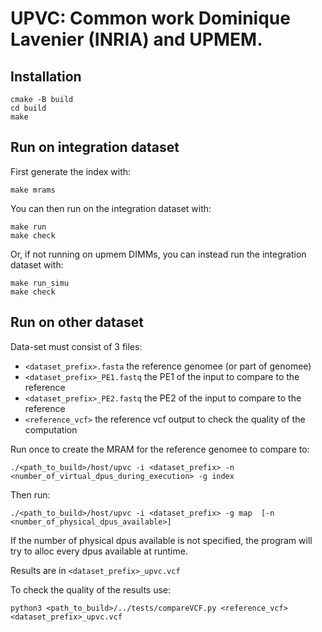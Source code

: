 UPVC: Common work Dominique Lavenier (INRIA) and UPMEM.
=======================================================

Installation
------------

```
cmake -B build
cd build
make
```

Run on integration dataset
--------------------------

First generate the index with:

```
make mrams
```

You can then run on the integration dataset with:

```
make run
make check
```

Or, if not running on upmem DIMMs, you can instead run the integration dataset with:

```
make run_simu
make check
```

Run on other dataset
--------------------

Data-set must consist of 3 files:
  - ``<dataset_prefix>.fasta`` the reference genomee (or part of genomee)
  - ``<dataset_prefix>_PE1.fastq`` the PE1 of the input to compare to the reference
  - ``<dataset_prefix>_PE2.fastq`` the PE2 of the input to compare to the reference
  - ``<reference_vcf>`` the reference vcf output to check the quality of the computation

Run once to create the MRAM for the reference genomee to compare to:

```
./<path_to_build>/host/upvc -i <dataset_prefix> -n <number_of_virtual_dpus_during_execution> -g index
```

Then run:

```
./<path_to_build>/host/upvc -i <dataset_prefix> -g map  [-n <number_of_physical_dpus_available>]
```

If the number of physical dpus available is not specified, the program will try to alloc every dpus available at runtime.

Results are in ``<dataset_prefix>_upvc.vcf``

To check the quality of the results use:

```
python3 <path_to_build>/../tests/compareVCF.py <reference_vcf> <dataset_prefix>_upvc.vcf
```
